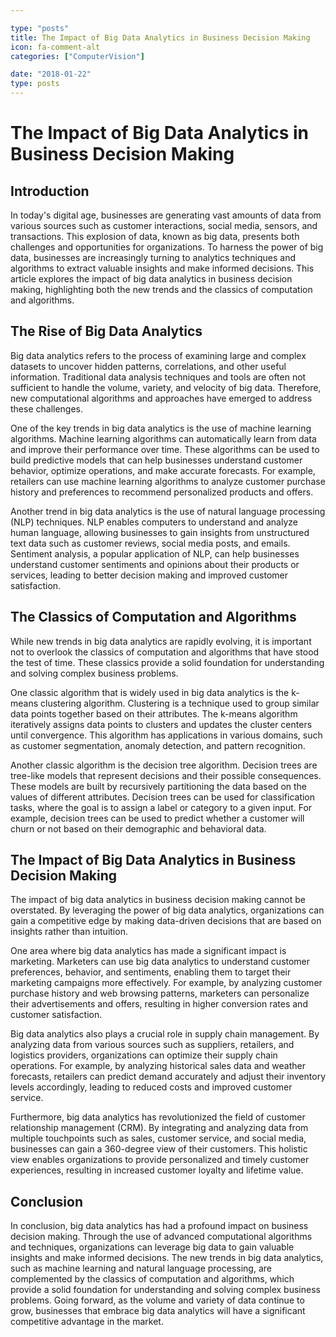 ```yaml
---

type: "posts"
title: The Impact of Big Data Analytics in Business Decision Making
icon: fa-comment-alt
categories: ["ComputerVision"]

date: "2018-01-22"
type: posts
---
```





# The Impact of Big Data Analytics in Business Decision Making

## Introduction

In today's digital age, businesses are generating vast amounts of data from various sources such as customer interactions, social media, sensors, and transactions. This explosion of data, known as big data, presents both challenges and opportunities for organizations. To harness the power of big data, businesses are increasingly turning to analytics techniques and algorithms to extract valuable insights and make informed decisions. This article explores the impact of big data analytics in business decision making, highlighting both the new trends and the classics of computation and algorithms.

## The Rise of Big Data Analytics

Big data analytics refers to the process of examining large and complex datasets to uncover hidden patterns, correlations, and other useful information. Traditional data analysis techniques and tools are often not sufficient to handle the volume, variety, and velocity of big data. Therefore, new computational algorithms and approaches have emerged to address these challenges.

One of the key trends in big data analytics is the use of machine learning algorithms. Machine learning algorithms can automatically learn from data and improve their performance over time. These algorithms can be used to build predictive models that can help businesses understand customer behavior, optimize operations, and make accurate forecasts. For example, retailers can use machine learning algorithms to analyze customer purchase history and preferences to recommend personalized products and offers.

Another trend in big data analytics is the use of natural language processing (NLP) techniques. NLP enables computers to understand and analyze human language, allowing businesses to gain insights from unstructured text data such as customer reviews, social media posts, and emails. Sentiment analysis, a popular application of NLP, can help businesses understand customer sentiments and opinions about their products or services, leading to better decision making and improved customer satisfaction.

## The Classics of Computation and Algorithms

While new trends in big data analytics are rapidly evolving, it is important not to overlook the classics of computation and algorithms that have stood the test of time. These classics provide a solid foundation for understanding and solving complex business problems.

One classic algorithm that is widely used in big data analytics is the k-means clustering algorithm. Clustering is a technique used to group similar data points together based on their attributes. The k-means algorithm iteratively assigns data points to clusters and updates the cluster centers until convergence. This algorithm has applications in various domains, such as customer segmentation, anomaly detection, and pattern recognition.

Another classic algorithm is the decision tree algorithm. Decision trees are tree-like models that represent decisions and their possible consequences. These models are built by recursively partitioning the data based on the values of different attributes. Decision trees can be used for classification tasks, where the goal is to assign a label or category to a given input. For example, decision trees can be used to predict whether a customer will churn or not based on their demographic and behavioral data.

## The Impact of Big Data Analytics in Business Decision Making

The impact of big data analytics in business decision making cannot be overstated. By leveraging the power of big data analytics, organizations can gain a competitive edge by making data-driven decisions that are based on insights rather than intuition.

One area where big data analytics has made a significant impact is marketing. Marketers can use big data analytics to understand customer preferences, behavior, and sentiments, enabling them to target their marketing campaigns more effectively. For example, by analyzing customer purchase history and web browsing patterns, marketers can personalize their advertisements and offers, resulting in higher conversion rates and customer satisfaction.

Big data analytics also plays a crucial role in supply chain management. By analyzing data from various sources such as suppliers, retailers, and logistics providers, organizations can optimize their supply chain operations. For example, by analyzing historical sales data and weather forecasts, retailers can predict demand accurately and adjust their inventory levels accordingly, leading to reduced costs and improved customer service.

Furthermore, big data analytics has revolutionized the field of customer relationship management (CRM). By integrating and analyzing data from multiple touchpoints such as sales, customer service, and social media, businesses can gain a 360-degree view of their customers. This holistic view enables organizations to provide personalized and timely customer experiences, resulting in increased customer loyalty and lifetime value.

## Conclusion

In conclusion, big data analytics has had a profound impact on business decision making. Through the use of advanced computational algorithms and techniques, organizations can leverage big data to gain valuable insights and make informed decisions. The new trends in big data analytics, such as machine learning and natural language processing, are complemented by the classics of computation and algorithms, which provide a solid foundation for understanding and solving complex business problems. Going forward, as the volume and variety of data continue to grow, businesses that embrace big data analytics will have a significant competitive advantage in the market.